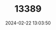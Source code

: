 ---
title: "13389"
category: "Microperoryctes murina"
draft: false
date: 2024-02-22 13:03:50
languages:
  English: ["Weyland Mouse Bandicoot", "Mouse Bandicoot"]
  French: ["Péramèle-souris"]
---